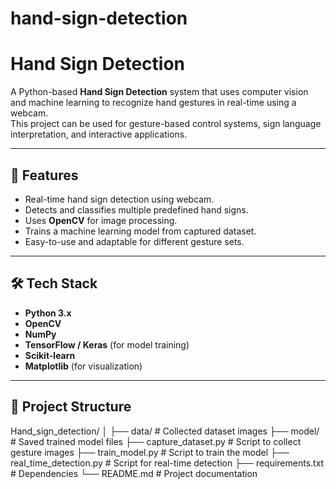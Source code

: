 # hand-sign-detection
# Hand Sign Detection

A Python-based **Hand Sign Detection** system that uses computer vision and machine learning to recognize hand gestures in real-time using a webcam.  
This project can be used for gesture-based control systems, sign language interpretation, and interactive applications.

---

## 🚀 Features
- Real-time hand sign detection using webcam.
- Detects and classifies multiple predefined hand signs.
- Uses **OpenCV** for image processing.
- Trains a machine learning model from captured dataset.
- Easy-to-use and adaptable for different gesture sets.

---

## 🛠 Tech Stack
- **Python 3.x**
- **OpenCV**
- **NumPy**
- **TensorFlow / Keras** (for model training)
- **Scikit-learn**
- **Matplotlib** (for visualization)

---

## 📂 Project Structure
Hand_sign_detection/
│
├── data/ # Collected dataset images
├── model/ # Saved trained model files
├── capture_dataset.py # Script to collect gesture images
├── train_model.py # Script to train the model
├── real_time_detection.py # Script for real-time detection
├── requirements.txt # Dependencies
└── README.md # Project documentation

